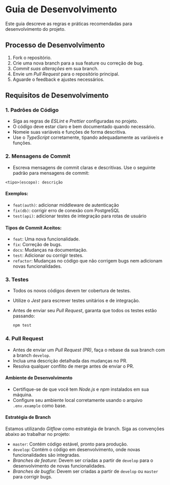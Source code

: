 # Guia de Desenvolvimento

Este guia descreve as regras e práticas recomendadas para desenvolvimento do projeto.

## Processo de Desenvolvimento

1. Fork o repositório.
2. Crie uma nova branch para a sua feature ou correção de bug.
3. *Commit suas alterações* em sua branch.
4. Envie um *Pull Request* para o repositório principal.
5. Aguarde o feedback e ajustes necessários.

## Requisitos de Desenvolvimento

### 1. Padrões de Código

- Siga as regras de *ESLint* e *Prettier* configuradas no projeto.
- O código deve estar claro e bem documentado quando necessário.
- Nomeie suas variáveis e funções de forma descritiva.
- Use o *TypeScript* corretamente, tipando adequadamente as variáveis e funções.

### 2. Mensagens de Commit

- Escreva mensagens de commit claras e descritivas. Use o seguinte padrão para mensagens de commit:

```plaintext
<tipo>(escopo): descrição
```
#### Exemplos:
- `feat(auth)`: adicionar middleware de autenticação
- `fix(db)`: corrigir erro de conexão com PostgreSQL
- `test(api)`: adicionar testes de integração para rotas de usuário

#### Tipos de Commit Aceitos:

- `feat`: Uma nova funcionalidade.
- `fix`: Correção de bugs.
- `docs`: Mudanças na documentação.
- `test`: Adicionar ou corrigir testes.
- `refactor`: Mudanças no código que não corrigem bugs nem adicionam novas funcionalidades.

### 3. Testes

- Todos os novos códigos devem ter cobertura de testes.
- Utilize o *Jest* para escrever testes unitários e de integração.
- Antes de enviar seu *Pull Request*, garanta que todos os testes estão passando:

    ```bash
    npm test
    ```

### 4. Pull Request

- Antes de enviar um *Pull Request (PR)*, faça o rebase da sua branch com a branch `develop`.
- Inclua uma descrição detalhada das mudanças no PR.
- Resolva qualquer conflito de merge antes de enviar o PR.

#### Ambiente de Desenvolvimento

- Certifique-se de que você tem *Node.js* e *npm* instalados em sua máquina.
- Configure seu ambiente local corretamente usando o arquivo `.env.example` como base.

#### Estratégia de Branch

Estamos utilizando *Gitflow* como estratégia de branch. Siga as convenções abaixo ao trabalhar no projeto:

- `master`: Contém código estável, pronto para produção.
- `develop`: Contém o código em desenvolvimento, onde novas funcionalidades são integradas.
- *Branches de feature*: Devem ser criadas a partir de `develop` para o desenvolvimento de novas funcionalidades.
- *Branches de bugfix*: Devem ser criadas a partir de `develop` ou `master` para corrigir bugs.
